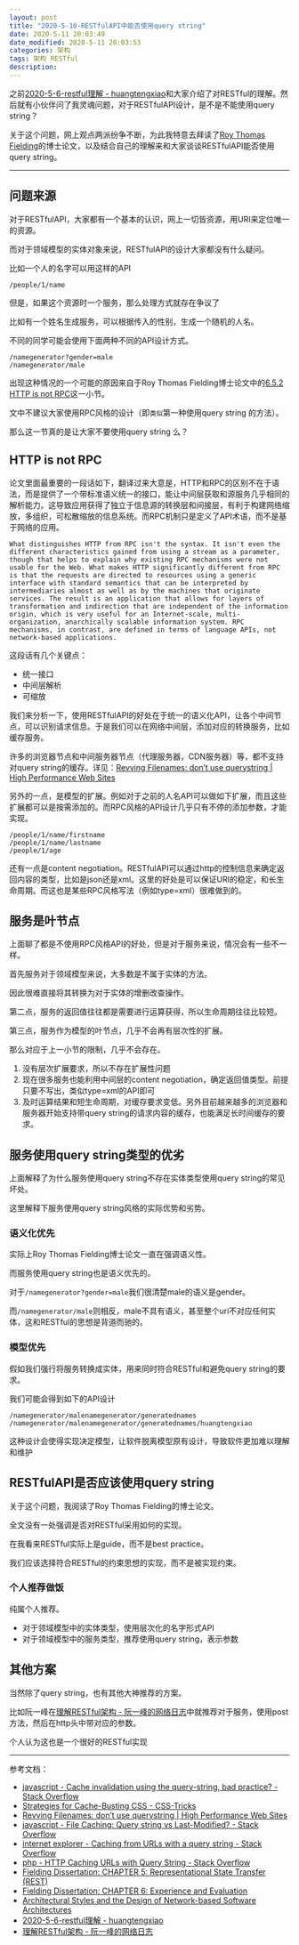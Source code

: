 ```yaml
---
layout: post
title: "2020-5-10-RESTfulAPI中能否使用query string"
date: 2020-5-11 20:03:49
date_modified: 2020-5-11 20:03:53
categories: 架构
tags: 架构 RESTful
description:
---
```


之前[2020-5-6-restful理解 - huangtengxiao](https://xinyuehtx.github.io/post/restful%E7%90%86%E8%A7%A3.html)和大家介绍了对RESTful的理解。然后就有小伙伴问了我灵魂问题，对于RESTfulAPI设计，是不是不能使用query string？

关于这个问题，网上观点两派纷争不断，为此我特意去拜读了[Roy Thomas Fielding](http://www.ics.uci.edu/~fielding/)的博士论文，以及结合自己的理解来和大家谈谈RESTfulAPI能否使用query string。

-----

## 问题来源

对于RESTfulAPI，大家都有一个基本的认识，网上一切皆资源，用URI来定位唯一的资源。

而对于领域模型的实体对象来说，RESTfulAPI的设计大家都没有什么疑问。

比如一个人的名字可以用这样的API

```
/people/1/name
```

但是，如果这个资源时一个服务，那么处理方式就存在争议了

比如有一个姓名生成服务，可以根据传入的性别，生成一个随机的人名。

不同的同学可能会使用下面两种不同的API设计方式。

```
/namegenerator?gender=male
/namegenerator/male
```

出现这种情况的一个可能的原因来自于Roy Thomas Fielding博士论文中的[6.5.2 HTTP is not RPC](https://www.ics.uci.edu/~fielding/pubs/dissertation/evaluation.htm#sec_6_5_2)这一小节。

文中不建议大家使用RPC风格的设计（即`类似`第一种使用query string 的方法）。

那么这一节真的是让大家不要使用query string 么？

## HTTP is not RPC

论文里面最重要的一段话如下，翻译过来大意是，HTTP和RPC的区别不在于语法，而是提供了一个带标准语义统一的接口，能让中间层获取和源服务几乎相同的解析能力。这导致应用获得了独立于信息源的转换层和间接层，有利于构建网络缩放，多组织，可松散缩放的信息系统。而RPC机制只是定义了API术语，而不是基于网络的应用。

```
What distinguishes HTTP from RPC isn't the syntax. It isn't even the different characteristics gained from using a stream as a parameter, though that helps to explain why existing RPC mechanisms were not usable for the Web. What makes HTTP significantly different from RPC is that the requests are directed to resources using a generic interface with standard semantics that can be interpreted by intermediaries almost as well as by the machines that originate services. The result is an application that allows for layers of transformation and indirection that are independent of the information origin, which is very useful for an Internet-scale, multi-organization, anarchically scalable information system. RPC mechanisms, in contrast, are defined in terms of language APIs, not network-based applications.
```

这段话有几个关键点：

- 统一接口
- 中间层解析
- 可缩放

我们来分析一下，使用RESTfulAPI的好处在于统一的语义化API，让各个中间节点，可以识别请求信息。于是我们可以在网络中间层，添加对应的转换服务，比如缓存服务。

许多的浏览器节点和中间服务器节点（代理服务器，CDN服务器）等，都不支持对query string的缓存。详见：[Revving Filenames: don’t use querystring | High Performance Web Sites](https://www.stevesouders.com/blog/2008/08/23/revving-filenames-dont-use-querystring/)



另外的一点，是模型的扩展。例如对于之前的人名API可以做如下扩展，而且这些扩展都可以是按需添加的。而RPC风格的API设计几乎只有不停的添加参数，才能实现。

```
/people/1/name/firstname
/people/1/name/lastname
/people/1/age
```



还有一点是content negotiation。RESTfulAPI可以通过http的控制信息来确定返回内容的类型，比如是json还是xml。这里的好处是可以保证URI的稳定，和长生命周期。而这也是某些RPC风格写法（例如type=xml）很难做到的。

## 服务是叶节点

上面聊了都是不使用RPC风格API的好处，但是对于服务来说，情况会有一些不一样。

首先服务对于领域模型来说，大多数是不属于实体的方法。

因此很难直接将其转换为对于实体的增删改查操作。

第二点，服务的返回值往往都是需要进行运算获得，所以生命周期往往比较短。

第三点，服务作为模型的叶节点，几乎不会再有层次性的扩展。



那么对应于上一小节的限制，几乎不会存在。

1. 没有层次扩展要求，所以不存在扩展性问题
2. 现在很多服务也能利用中间层的content negotiation，确定返回值类型。前提只要不写出，类似type=xml的API即可
3. 及时运算结果和短生命周期，对缓存要求变低。另外目前越来越多的浏览器和服务器开始支持带query string的请求内容的缓存，也能满足长时间缓存的要求。

## 服务使用query string类型的优劣

上面解释了为什么服务使用query string不存在实体类型使用query string的常见坏处。

这里解释下服务使用query string风格的实际优势和劣势。

### 语义化优先

实际上Roy Thomas Fielding博士论文一直在强调语义性。

而服务使用query string也是语义优先的。

对于`/namegenerator?gender=male`我们很清楚male的语义是gender。

而`/namegenerator/male`则相反，male不具有语义，甚至整个uri不对应任何实体，这和RESTful的思想是背道而驰的。

### 模型优先

假如我们强行将服务转换成实体，用来同时符合RESTful和避免query string的要求。

我们可能会得到如下的API设计

```
/namegenerator/malenamegenerator/generatednames
/namegenerator/malenamegenerator/generatednames/huangtengxiao
```

这种设计会使得实现决定模型，让软件脱离模型原有设计，导致软件更加难以理解和维护

## RESTfulAPI是否应该使用query string

关于这个问题，我阅读了Roy Thomas Fielding的博士论文。

全文没有一处强调是否对RESTful采用如何的实现。

在我看来RESTful实际上是guide，而不是best practice。

我们应该选择符合RESTful的约束思想的实现，而不是被实现约束。

### 个人推荐做饭

纯属个人推荐。

- 对于领域模型中的实体类型，使用层次化的名字形式API
- 对于领域模型中的服务类型，推荐使用query string，表示参数

## 其他方案

当然除了query string，也有其他大神推荐的方案。

比如阮一峰在[理解RESTful架构 - 阮一峰的网络日志](http://www.ruanyifeng.com/blog/2011/09/restful.html)中就推荐对于服务，使用post方法，然后在http头中带对应的参数。

个人认为这也是一个很好的RESTful实现

---

参考文档：

-  [javascript - Cache invalidation using the query-string, bad practice? - Stack Overflow](https://stackoverflow.com/questions/37204296/cache-invalidation-using-the-query-string-bad-practice)
-  [Strategies for Cache-Busting CSS - CSS-Tricks](https://css-tricks.com/strategies-for-cache-busting-css/)
-  [Revving Filenames: don’t use querystring | High Performance Web Sites](https://www.stevesouders.com/blog/2008/08/23/revving-filenames-dont-use-querystring/)
-  [javascript - File Caching: Query string vs Last-Modified? - Stack Overflow](https://stackoverflow.com/questions/23603023/file-caching-query-string-vs-last-modified)
-  [internet explorer - Caching from URLs with a query string - Stack Overflow](https://stackoverflow.com/questions/850187/caching-from-urls-with-a-query-string)
-  [php - HTTP Caching URLs with Query String - Stack Overflow](https://stackoverflow.com/questions/31060319/http-caching-urls-with-query-string)
-  [Fielding Dissertation: CHAPTER 5: Representational State Transfer (REST)](https://www.ics.uci.edu/~fielding/pubs/dissertation/rest_arch_style.htm)
-  [Fielding Dissertation: CHAPTER 6: Experience and Evaluation](https://www.ics.uci.edu/~fielding/pubs/dissertation/evaluation.htm#sec_6_5)
-  [Architectural Styles and the Design of Network-based Software Architectures](https://www.ics.uci.edu/~fielding/pubs/dissertation/top.htm)
-  [2020-5-6-restful理解 - huangtengxiao](https://xinyuehtx.github.io/post/restful%E7%90%86%E8%A7%A3.html)
-  [理解RESTful架构 - 阮一峰的网络日志](http://www.ruanyifeng.com/blog/2011/09/restful.html)


